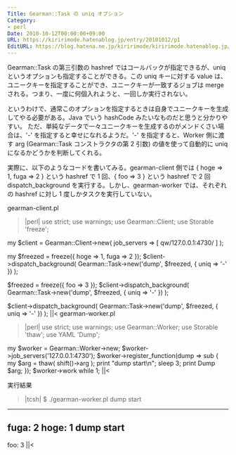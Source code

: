 ```yaml
---
Title: Gearman::Task の uniq オプション
Category:
- perl
Date: 2010-10-12T00:00:00+09:00
URL: https://kiririmode.hatenablog.jp/entry/20101012/p1
EditURL: https://blog.hatena.ne.jp/kiririmode/kiririmode.hatenablog.jp/atom/entry/8454420450078211509
---
```



Gearman::Task の第三引数の hashref ではコールバックが指定できるが、uniq というオプションも指定することができる。この uniq キーに対する value は、ユニークキーを指定することができ、ユニークキーが一致するジョブは merge される。つまり、一度に何個入れようと、一回しか実行されない。

というわけで、通常このオプションを指定するときは自身でユニークキーを生成してやる必要がある。Java でいう hashCode みたいなものだと思うと分かりやすい。
ただ、単純なデータで一々ユニークキーを生成するのがメンドくさい場合は、'-' を指定すると幸せになれるようだ。'-' を指定すると、Worker 側に渡す arg (Gearman::Task コンストラクタの第 2 引数) の値を使って自動的に uniq になるかどうかを判断してくれる。

実際に、以下のようなコードを書いてみる。gearman-client 側では { hoge => 1, fuga => 2 } という hashref で 1 回、{ foo => 3 } という hashref で 2 回 dispatch_background を実行する。しかし、gearman-worker では、それぞれの hashref に対し 1 度しかタスクを実行していない。

gearman-client.pl
>|perl|
use strict;
use warnings;
use Gearman::Client;
use Storable 'freeze';

my $client = Gearman::Client->new( job_servers => [ qw/127.0.0.1:4730/ ] );

my $freezed = freeze({ hoge => 1, fuga => 2 });
$client->dispatch_background( 
    Gearman::Task->new('dump', \$freezed, { uniq => '-' }) 
);

$freezed = freeze({ foo => 3 });
$client->dispatch_background( 
    Gearman::Task->new('dump', \$freezed, { uniq => '-' }) 
);

$client->dispatch_background( 
    Gearman::Task->new('dump', \$freezed, { uniq => '-' }) 
);
||<
gearman-worker.pl
>|perl|
use strict;
use warnings;
use Gearman::Worker;
use Storable 'thaw';
use YAML 'Dump';

my $worker = Gearman::Worker->new;
$worker->job_servers('127.0.0.1:4730');
$worker->register_function(dump => sub {
     my $arg = thaw( shift()->arg );
     print "dump start\n";
     sleep 3;
     print Dump $arg;
});
$worker->work while 1;
||<

実行結果
>|tcsh|
$ ./gearman-worker.pl
dump start
---
fuga: 2
hoge: 1
dump start
---
foo: 3
||<
